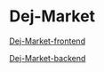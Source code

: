 # Dej-Market

[Dej-Market-frontend](https://github.com/DejTes/Dej-Market-frontend)

[Dej-Market-backend](https://github.com/DejTes/Dej-Market-frontend)
